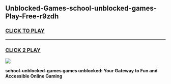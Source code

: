 
## Unblocked-Games-school-unblocked-games-Play-Free-r9zdh
<h3>
<a href="https://premium76.site?title=school-unblocked-games&ref=09A">CLICK TO PLAY</a></h3>
<hr>

<h3>
<a href="https://premium76.site?title=school-unblocked-games&ref=09A">CLICK 2 PLAY</a>
  
</h3>

<a href="https://premium76.site?title=school-unblocked-games&ref=09A"><img src="https://clearcache.store/games.png"></a>


**school-unblocked-games games unblocked: Your Gateway to Fun and Accessible Online Gaming**
